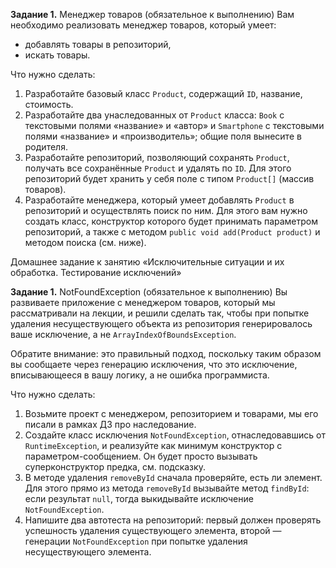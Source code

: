 **Задание 1.** Менеджер товаров (обязательное к выполнению)
Вам необходимо реализовать менеджер товаров, который умеет:

+ добавлять товары в репозиторий, 
+ искать товары.

Что нужно сделать:

1. Разработайте базовый класс <code>Product</code>, содержащий <code>ID</code>, название, стоимость.
2. Разработайте два унаследованных от <code>Product</code> класса: <code>Book</code> с текстовыми полями «название» и «автор» и <code>Smartphone</code> с текстовыми полями «название» и «производитель»; общие поля вынесите в родителя.
3. Разработайте репозиторий, позволяющий сохранять <code>Product</code>, получать все сохранённые <code>Product</code> и удалять по <code>ID</code>. Для этого репозиторий будет хранить у себя поле с типом <code>Product[]</code> (массив товаров).
4. Разработайте менеджера, который умеет добавлять <code>Product</code> в репозиторий и осуществлять поиск по ним. Для этого вам нужно создать класс, конструктор которого будет принимать параметром репозиторий, а также с методом <code>publiс void add(Product product)</code> и методом поиска (см. ниже).

Домашнее задание к занятию «Исключительные ситуации и их обработка. Тестирование исключений»

**Задание 1.** NotFoundException (обязательное к выполнению)
Вы развиваете приложение с менеджером товаров, который мы рассматривали на лекции, и решили сделать так, чтобы при попытке удаления несуществующего объекта из репозитория генерировалось ваше исключение, а не <code>ArrayIndexOfBoundsException</code>.

Обратите внимание: это правильный подход, поскольку таким образом вы сообщаете через генерацию исключения, что это исключение, вписывающееся в вашу логику, а не ошибка программиста.

Что нужно сделать:

1. Возьмите проект с менеджером, репозиторием и товарами, мы его писали в рамках ДЗ про наследование.
2. Создайте класс исключения <code>NotFoundException</code>, отнаследовавшись от <code>RuntimeException</code>, и реализуйте как минимум конструктор с параметром-сообщением. Он будет просто вызывать суперконструктор предка, см. подсказку.
3. В методе удаления <code>removeById</code> сначала проверяйте, есть ли элемент. Для этого прямо из метода <code>removeById</code> вызывайте метод <code>findById</code>: если результат <code>null</code>, тогда выкидывайте исключение <code>NotFoundException</code>.
4. Напишите два автотеста на репозиторий: первый должен проверять успешность удаления существующего элемента, второй — генерации <code>NotFoundException</code> при попытке удаления несуществующего элемента.